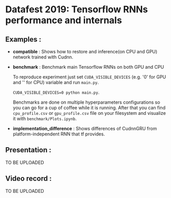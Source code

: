 # Datafest 2019: Tensorflow RNNs performance and internals 

## Examples :
* **compatible** : Shows how to restore and inference(on CPU and GPU) network trained with Cudnn. 
* **benchmark** : Benchmark main Tensorflow RNNs on both GPU and CPU

  To reproduce experiment just set `CUDA_VISIBLE_DEVICES` (e.g. '0' for GPU and '' for CPU) variable and run `main.py`. 
  
  `CUDA_VISIBLE_DEVICES=0 python main.py`.
  
  Benchmarks are done on multiple hyperparameters configurations so you can go for a cup of coffee while it is running.
  After that you can find `cpu_profile.csv` or `gpu_profile.csv` file on your filesystem and visualize it with `benchmark/Plots.ipynb`. 
* **implementation_difference** : Shows differences of CudnnGRU from platform-independent RNN that tf provides.

## Presentation : 
TO BE UPLOADED

## Video record :
TO BE UPLOADED
